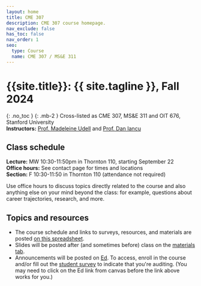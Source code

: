 ```yaml
---
layout: home
title: CME 307
description: CME 307 course homepage.
nav_exclude: false
has_toc: false
nav_order: 1
seo:
  type: Course
  name: CME 307 / MS&E 311
---
```


# {{site.title}}: {{ site.tagline }}, Fall 2024
{: .no_toc }
{: .mb-2 }
Cross-listed as CME 307, MS&E 311 and OIT 676, Stanford University <br>
**Instructors:** [Prof. Madeleine Udell](http://web.stanford.edu/~udell) and [Prof. Dan Iancu](https://web.stanford.edu/~daniancu/)

<!-- 1. TOC
{:toc} -->

## Class schedule

**Lecture:** MW 10:30-11:50pm in Thornton 110, starting September 22 <br>
**Office hours:** See contact page for times and locations <br>
**Section:** F 10:30-11:50 in Thornton 110 (attendance not required) <br>

Use office hours to discuss topics directly related to the course
and also anything else on your mind beyond the class: for example, 
questions about career trajectories, research, and more.

## Topics and resources

* The course schedule and links to surveys, resources, and materials are posted [on this spreadsheet](https://docs.google.com/spreadsheets/d/1Kt7AXrvqt8lvuuOuWdWgyi96RM9LVjVS1LpP2XffbL8/edit?gid=0#gid=0).
* Slides will be posted after (and sometimes before) class on the [materials tab](materials.md).
* Announcements will be posted on [Ed](https://edstem.org/us/courses/63926/discussion/). To access, enroll in the course
and/or fill out the [student survey](https://forms.gle/6nk6aWabS2nUH9gN7) to indicate that you're auditing. (You may need to click on the Ed link from canvas before the link above works for you.)

<!-- The [following spreadsheet](https://docs.google.com/spreadsheets/d/1ncPzDvHLd1Qu_6oAs-Opf6u489hyJ5a_3s7B--zznnA/edit#gid=1738667907)
serves as our schedule and provides links to useful resources. -->
<!-- It will also be used to coordinate project presentations. -->

<!-- ## Acknowledgements
{: .no_toc }

The MS&E 311 materials build on course content developed by 
[Yinyu Ye](https://web.stanford.edu/~yyye/)  -->

